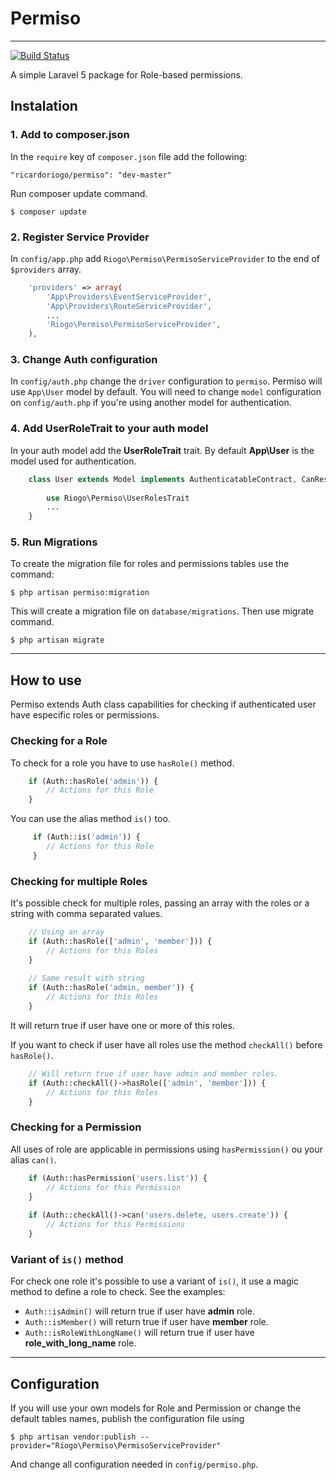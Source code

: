 # Permiso 
--------------------------------------

[![Build Status](https://travis-ci.org/ricardoriogo/Permiso.svg?branch=master)](https://travis-ci.org/ricardoriogo/Permiso)

A simple Laravel 5 package for Role-based permissions.

## Instalation
### 1. Add to composer.json
In the `require` key of `composer.json` file add the following:

    "ricardoriogo/permiso": "dev-master"

Run composer update command.
    
    $ composer update

### 2. Register Service Provider
In `config/app.php` add `Riogo\Permiso\PermisoServiceProvider` to the end of `$providers` array.

```php
    'providers' => array(
		'App\Providers\EventServiceProvider',
		'App\Providers\RouteServiceProvider',
        ...
        'Riogo\Permiso\PermisoServiceProvider',
    ),
```

### 3. Change Auth configuration
In `config/auth.php` change the `driver` configuration to `permiso`.
Permiso will use `App\User` model by default. You will need to change `model` configuration on `config/auth.php` if you're using another model for authentication.

### 4. Add UserRoleTrait to your auth model
In your auth model add the __UserRoleTrait__ trait. By default __App\User__ is the model used for authentication.
```php    
    class User extends Model implements AuthenticatableContract, CanResetPasswordContract {
        
        use Riogo\Permiso\UserRolesTrait
        ...
    }    
```

### 5. Run Migrations
To create the migration file for roles and permissions tables use the command:

    $ php artisan permiso:migration

This will create a migration file on `database/migrations`.
Then use migrate command.

    $ php artisan migrate

----------------------------

## How to use
Permiso extends Auth class capabilities for checking if authenticated user have especific roles or permissions.

### Checking for a Role
To check for a role you have to use `hasRole()` method.
```php    
    if (Auth::hasRole('admin')) {
        // Actions for this Role
    }
```

You can use the alias method `is()` too.
```php    
     if (Auth::is('admin')) {
        // Actions for this Role
     }
```

### Checking for multiple Roles
It's possible check for multiple roles, passing an array with the roles or a string with comma separated values.

```php
    // Using an array
    if (Auth::hasRole(['admin', 'member'])) {
        // Actions for this Roles
    }
    
    // Same result with string
    if (Auth::hasRole('admin, member')) {
        // Actions for this Roles
    }
```

It will return true if user have one or more of this roles.

If you want to check if user have all roles use the method `checkAll()` before `hasRole()`.

```php
    // Will return true if user have admin and member roles.
    if (Auth::checkAll()->hasRole(['admin', 'member'])) {
        // Actions for this Roles
    }
```

### Checking for a Permission
All uses of role are applicable in permissions using `hasPermission()` ou your alias `can()`.

```php
    if (Auth::hasPermission('users.list')) {
        // Actions for this Permission
    }
    
    if (Auth::checkAll()->can('users.delete, users.create')) {
        // Actions for this Permissions
    }
```

### Variant of `is()` method
For check one role it's possible to use a variant of `is()`, it use a magic method to define a role to check. See the examples:
 * `Auth::isAdmin()` will return true if user have __admin__ role.
 * `Auth::isMember()` will return true if user have __member__ role.
 * `Auth::isRoleWithLongName()` will return true if user have __role_with_long_name__ role.

---------------------------------

## Configuration
If you will use your own models for Role and Permission or change the default tables names, publish the configuration file using
    
    $ php artisan vendor:publish --provider="Riogo\Permiso\PermisoServiceProvider"
    
And change all configuration needed in `config/permiso.php`.